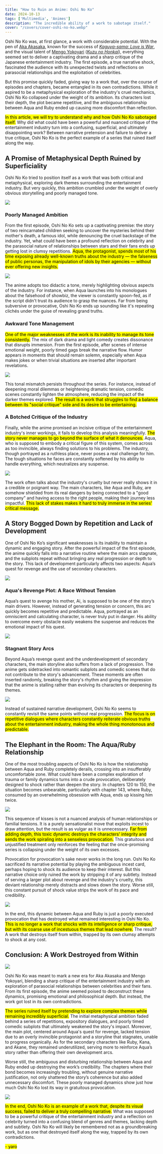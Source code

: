 ```yaml
---
title: "How to Ruin an Anime: Oshi No Ko"  
date: 2024-10-13  
tags: ['Multimedia', 'Animes']  
description: "The incredible ability of a work to sabotage itself."  
cover: "/covers/cover-oshi-no-ko.webp"  
---
```


Oshi No Ko was, at first glance, a work with considerable potential. With the pen of [Aka Akasaka](https://myanimelist.net/people/2139/Aka_Akasaka), known for the success of [*Kaguya-sama: Love is War*](https://myanimelist.net/anime/37999/Kaguya-sama_wa_Kokurasetai__Tensai-tachi_no_Renai_Zunousen), and the visual talent of [Mengo Yokoyari](https://myanimelist.net/people/13173/Mengo_Yokoyari) ([*Kuzu no Honkai*](https://myanimelist.net/anime/32949/Kuzu_no_Honkai)), everything seemed set to deliver a captivating drama and a sharp critique of the Japanese entertainment industry. The first episode, a true narrative shock, fascinated the audience with its unexpected twists and reflections on parasocial relationships and the exploitation of celebrities.

But this promise quickly faded, giving way to a work that, over the course of episodes and chapters, became entangled in its own contradictions. While it aspired to be a metaphysical exploration of the industry's cruel mechanics, Oshi No Ko collapsed under the weight of its ambition. Its characters lost their depth, the plot became repetitive, and the ambiguous relationship between Aqua and Ruby ended up causing more discomfort than reflection.

<mark>In this article, we will try to understand why and how Oshi No Ko sabotaged itself.</mark> Why did what could have been a powerful and nuanced critique of the entertainment industry turn into a confusing, superficial, and ultimately disappointing work? Between narrative pretension and failure to deliver a true critique, Oshi No Ko is the perfect example of a series that ruined itself along the way.

## A Promise of Metaphysical Depth Ruined by Superficiality

Oshi No Ko tried to position itself as a work that was both critical and metaphysical, exploring dark themes surrounding the entertainment industry. But very quickly, this ambition crumbled under the weight of overly obvious storytelling and poorly managed tone.

![](image-158.png)

### Poorly Managed Ambition

From the first episode, Oshi No Ko sets up a captivating premise: the story of two reincarnated children seeking to uncover the mysteries behind their mother's death, a famous idol, while denouncing the cruel backstage of the industry. Yet, what could have been a profound reflection on celebrity and the parasocial nature of relationships between stars and their fans ends up getting lost in clumsy repetitions. <mark>Aqua, the protagonist, spends most of his time exposing already well-known truths about the industry — the falseness of public personas, the manipulation of idols by their agencies — without ever offering new insights.</mark>

![](image-159.png)

The anime adopts too didactic a tone, merely highlighting obvious aspects of the industry. For instance, when Aqua launches into his monologues about the falsehood of showbiz, the viewer is constantly spoon-fed, as if the script didn't trust its audience to grasp the nuances. Far from being subversive or provocative, Oshi No Ko ends up sounding like it's repeating clichés under the guise of revealing grand truths.

### Awkward Tone Management

<mark>One of the major weaknesses of the work is its inability to manage its tone consistently.</mark> The mix of dark drama and light comedy creates dissonance that disrupts immersion. From the first episode, after scenes of intense emotional weight, poorly timed gags break the narrative flow. Humor appears in moments that should remain solemn, especially when Aqua makes jokes or when trivial situations are inserted after important revelations.

![](image-160.png)

This tonal mismatch persists throughout the series. For instance, instead of deepening moral dilemmas or heightening dramatic tension, comedic scenes constantly lighten the atmosphere, reducing the impact of the darker themes explored. <mark>The result is a work that struggles to find a balance between its "social critique" side and its desire to be entertaining.</mark>

### A Botched Critique of the Industry

Finally, while the anime promised an incisive critique of the entertainment industry's inner workings, it fails to develop this analysis meaningfully. <mark>The story never manages to go beyond the surface of what it denounces.</mark> Aqua, who is supposed to embody a critical figure of this system, comes across as too invincible, always finding solutions to his problems. The industry, though portrayed as a ruthless place, never poses a real challenge for him. The tough situations he faces are constantly softened by his ability to handle everything, which neutralizes any suspense.

![](image-161.png)

The work often talks about the industry's cruelty but never really shows it in a credible or poignant way. The main characters, like Aqua and Ruby, are somehow shielded from its real dangers by being connected to a "good company" and having access to the right people, making their journey less impactful. <mark>This lack of stakes makes it hard to truly immerse in the series' critical message.</mark>

## A Story Bogged Down by Repetition and Lack of Development

One of Oshi No Ko’s significant weaknesses is its inability to maintain a dynamic and engaging story. After the powerful impact of the first episode, the anime quickly falls into a narrative routine where the main arcs stagnate, and the subplots repeat without bringing any real progression or depth to the story. This lack of development particularly affects two aspects: Aqua’s quest for revenge and the use of secondary characters.

![](image-162.png)

### Aqua's Revenge Plot: A Race Without Tension

Aqua’s quest to avenge his mother, Ai, is supposed to be one of the story’s main drivers. However, instead of generating tension or concern, this arc quickly becomes repetitive and predictable. Aqua, portrayed as an omniscient and calculating character, is never truly put in danger. His ability to overcome every obstacle easily weakens the suspense and reduces the emotional impact of his quest.

![](image-163.png)

### Stagnant Story Arcs

Beyond Aqua’s revenge quest and the underdevelopment of secondary characters, the main storyline also suffers from a lack of progression. The anime gets sidetracked into romantic subplots and comedic scenes that do not contribute to the story's advancement. These moments are often inserted randomly, breaking the story's rhythm and giving the impression that the anime is stalling rather than evolving its characters or deepening its themes.

![](image-165.png)

Instead of sustained narrative development, Oshi No Ko seems to constantly revisit the same points without real progression. <mark>The focus is on repetitive dialogues where characters constantly reiterate obvious truths about the entertainment industry, making the whole thing monotonous and predictable.</mark>

## The Elephant in the Room: The Aqua/Ruby Relationship

One of the most troubling aspects of Oshi No Ko is how the relationship between Aqua and Ruby completely derails, crossing into an insufferably uncomfortable zone. What could have been a complex exploration of trauma or family dynamics turns into a crude provocation, deliberately designed to shock rather than deepen the story. In chapters 120 to 150, the situation becomes unbearable, particularly with chapter 143, where Ruby, consumed by an overwhelming obsession with Aqua, ends up kissing him twice.

![](image-166.png)

This sequence of kisses is not a nuanced analysis of human relationships or familial tensions. It is a purely sensationalist move that exploits incest to draw attention, but the result is as vulgar as it is unnecessary. <mark>Far from adding depth, this toxic dynamic destroys the characters' integrity and sends the work spiraling into a senseless provocation.</mark> This gratuitous and unjustified treatment only reinforces the feeling that the once-promising series is collapsing under the weight of its own excesses.

Provocation for provocation's sake never works in the long run. Oshi No Ko sacrificed its narrative potential by playing the ambiguous incest card, perhaps hoping to shock its audience to keep their interest. But this narrative choice only ruined the work by stripping it of any subtlety. Instead of serving a larger plot about revenge and the industry's cruelty, this deviant relationship merely distracts and slows down the story. Worse still, this constant pursuit of shock value strips the work of its pace and credibility.

![](image-167.png)

In the end, this dynamic between Aqua and Ruby is just a poorly executed provocation that has destroyed what remained interesting in Oshi No Ko. <mark>This is no longer a work that shocks with its intelligence or sharp critique, but with its coarse use of incestuous themes that lead nowhere.</mark> The result? A work that destroys itself from within, trapped by its own clumsy attempts to shock at any cost.

## Conclusion: A Work Destroyed from Within

![](image-169.png)

Oshi No Ko was meant to mark a new era for Aka Akasaka and Mengo Yokoyari, blending a sharp critique of the entertainment industry with an exploration of parasocial relationships between celebrities and their fans. From its first episode, the anime seemed poised to deconstruct these dynamics, promising emotional and philosophical depth. But instead, the work got lost in its own contradictions.

<mark>The series ruined itself by pretending to explore complex themes while remaining incredibly superficial.</mark> The initial metaphysical ambition faded behind a series of repetitions, expository dialogues, and poorly timed comedic subplots that ultimately weakened the story's impact. Moreover, the main plot, centered around Aqua's quest for revenge, lacked tension due to an overly invincible protagonist and a storyline that stagnates, unable to progress organically. As for the secondary characters like Ruby, Kana, and Akane, they remained underutilized, serving more to reinforce Aqua’s story rather than offering their own development arcs.

Worse still, the ambiguous and disturbing relationship between Aqua and Ruby ended up destroying the work’s credibility. The chapters where their bond becomes increasingly troubling, without genuine narrative justification, not only shattered the story’s coherence but also added unnecessary discomfort. These poorly managed dynamics show just how much Oshi No Ko lost its way in gratuitous provocation.

![](image-170.png)

<mark>In the end, Oshi No Ko is an example of a work that, despite its visual success, failed to deliver a truly compelling narrative.</mark> What was supposed to be a powerful critique of the entertainment industry and a reflection on celebrity turned into a confusing blend of genres and themes, lacking depth and subtlety. Oshi No Ko will likely be remembered not as a groundbreaking work, but as one that destroyed itself along the way, trapped by its own contradictions.

<mark>- yaro</mark>
